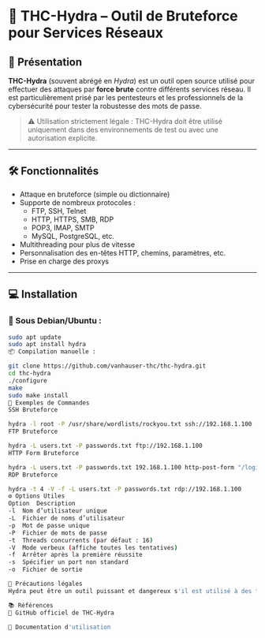 # 🔐 THC-Hydra – Outil de Bruteforce pour Services Réseaux

## 📌 Présentation

**THC-Hydra** (souvent abrégé en *Hydra*) est un outil open source utilisé pour effectuer des attaques par **force brute** contre différents services réseau. Il est particulièrement prisé par les pentesteurs et les professionnels de la cybersécurité pour tester la robustesse des mots de passe.

> ⚠️ Utilisation strictement légale : THC-Hydra doit être utilisé uniquement dans des environnements de test ou avec une autorisation explicite.

---

## 🛠️ Fonctionnalités

- Attaque en bruteforce (simple ou dictionnaire)
- Supporte de nombreux protocoles :
  - FTP, SSH, Telnet
  - HTTP, HTTPS, SMB, RDP
  - POP3, IMAP, SMTP
  - MySQL, PostgreSQL, etc.
- Multithreading pour plus de vitesse
- Personnalisation des en-têtes HTTP, chemins, paramètres, etc.
- Prise en charge des proxys

---

## 💻 Installation

### 🔧 Sous Debian/Ubuntu :

```bash
sudo apt update
sudo apt install hydra
📦 Compilation manuelle :

git clone https://github.com/vanhauser-thc/thc-hydra.git
cd thc-hydra
./configure
make
sudo make install
🧪 Exemples de Commandes
SSH Bruteforce

hydra -l root -P /usr/share/wordlists/rockyou.txt ssh://192.168.1.100
FTP Bruteforce

hydra -L users.txt -P passwords.txt ftp://192.168.1.100
HTTP Form Bruteforce

hydra -L users.txt -P passwords.txt 192.168.1.100 http-post-form "/login:username=^USER^&password=^PASS^:F=Login failed"
RDP Bruteforce

hydra -t 4 -V -f -L users.txt -P passwords.txt rdp://192.168.1.100
⚙️ Options Utiles
Option	Description
-l	Nom d’utilisateur unique
-L	Fichier de noms d’utilisateur
-p	Mot de passe unique
-P	Fichier de mots de passe
-t	Threads concurrents (par défaut : 16)
-V	Mode verbeux (affiche toutes les tentatives)
-f	Arrêter après la première réussite
-s	Spécifier un port non standard
-o	Fichier de sortie

🛑 Précautions légales
Hydra peut être un outil puissant et dangereux s'il est utilisé à des fins malveillantes. Assurez-vous toujours d'avoir l'autorisation légale avant de l'utiliser contre tout système.

📚 Références
🔗 GitHub officiel de THC-Hydra

📘 Documentation d'utilisation
